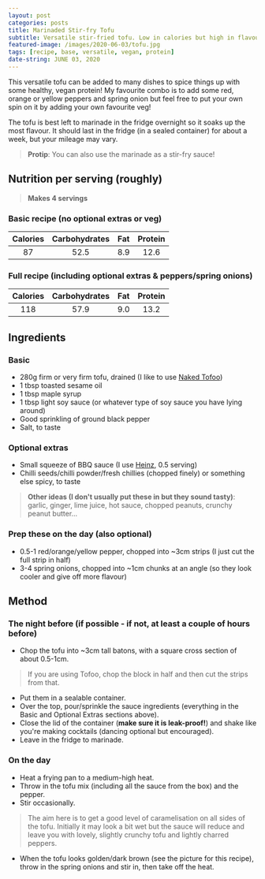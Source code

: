 ```yaml
---
layout: post
categories: posts
title: Marinaded Stir-fry Tofu
subtitle: Versatile stir-fried tofu. Low in calories but high in flavour!
featured-image: /images/2020-06-03/tofu.jpg
tags: [recipe, base, versatile, vegan, protein]
date-string: JUNE 03, 2020
---
```


This versatile tofu can be added to many dishes to spice things up with some healthy, vegan protein! My favourite combo is to add some red, orange or yellow peppers and spring onion but feel free to put your own spin on it by adding your own favourite veg!

The tofu is best left to marinade in the fridge overnight so it soaks up the most flavour. It should last in the fridge (in a sealed container) for about a week, but your mileage may vary.

>**Protip**: You can also use the marinade as a stir-fry sauce!

## Nutrition per serving (roughly)

>**Makes 4 servings**

### Basic recipe (no optional extras or veg)

| Calories | Carbohydrates | Fat | Protein |
|:--------:|:-------------:|:---:|:-------:|
| 87       | 52.5          | 8.9 | 12.6    |

### Full recipe (including optional extras & peppers/spring onions)

| Calories | Carbohydrates | Fat | Protein |
|:--------:|:-------------:|:---:|:-------:|
| 118      | 57.9          | 9.0 | 13.2    |

## Ingredients

### Basic

- 280g firm or very firm tofu, drained (I like to use [Naked Tofoo](https://tofoo.co.uk/products?type=tofoo-blocks))
- 1 tbsp toasted sesame oil
- 1 tbsp maple syrup
- 1 tbsp light soy sauce (or whatever type of soy sauce you have lying around)
- Good sprinkling of ground black pepper
- Salt, to taste

### Optional extras

- Small squeeze of BBQ sauce (I use [Heinz](https://www.heinz.co.uk/sauces/product/100185200001/classic-barbecue-sauce), 0.5 serving)
- Chilli seeds/chilli powder/fresh chillies (chopped finely) or something else spicy, to taste

>**Other ideas (I don't usually put these in but they sound tasty)**: garlic, ginger, lime juice, hot sauce, chopped peanuts, crunchy peanut butter...

### Prep these on the day (also optional)

- 0.5-1 red/orange/yellow pepper, chopped into ~3cm strips (I just cut the full strip in half)
- 3-4 spring onions, chopped into ~1cm chunks at an angle (so they look cooler and give off more flavour)

## Method

### The night before (if possible - if not, at least a couple of hours before)

- Chop the tofu into ~3cm tall batons, with a square cross section of about 0.5-1cm.

>If you are using Tofoo, chop the block in half and then cut the strips from that.

- Put them in a sealable container.
- Over the top, pour/sprinkle the sauce ingredients (everything in the Basic and Optional Extras sections above).
- Close the lid of the container (**make sure it is leak-proof!**) and shake like you're making cocktails (dancing optional but encouraged).
- Leave in the fridge to marinade.

### On the day

- Heat a frying pan to a medium-high heat.
- Throw in the tofu mix (including all the sauce from the box) and the pepper.
- Stir occasionally.

>The aim here is to get a good level of caramelisation on all sides of the tofu. Initially it may look a bit wet but the sauce will reduce and leave you with lovely, slightly crunchy tofu and lightly charred peppers.

- When the tofu looks golden/dark brown (see the picture for this recipe), throw in the spring onions and stir in, then take off the heat.
